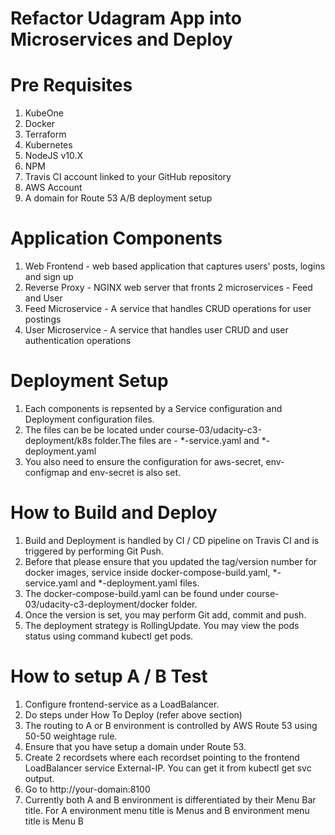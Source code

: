 # Refactor Udagram App into Microservices and Deploy

# Pre Requisites

1. KubeOne
2. Docker
3. Terraform
3. Kubernetes
3. NodeJS v10.X
4. NPM
5. Travis CI account linked to your GitHub repository
6. AWS Account
7. A domain for Route 53 A/B deployment setup

# Application Components

1. Web Frontend - web based application that captures users' posts, logins and sign up
2. Reverse Proxy - NGINX web server that fronts 2 microservices - Feed and User
2. Feed Microservice - A service that handles CRUD operations for user postings
3. User Microservice - A service that handles user CRUD and user authentication operations

# Deployment Setup

1. Each components is repsented by a Service configuration and Deployment configuration files. 
2. The files can be be located under course-03/udacity-c3-deployment/k8s folder.The files are - *-service.yaml and *-deployment.yaml
3. You also need to ensure the configuration for aws-secret, env-configmap and env-secret is also set.


# How to Build and Deploy
1. Build and Deployment is handled by CI / CD pipeline on Travis CI and is triggered by performing Git Push.
2. Before that please ensure that you updated the tag/version number for docker images, service inside docker-compose-build.yaml, *-service.yaml and *-deployment.yaml files.
3. The docker-compose-build.yaml can be found under course-03/udacity-c3-deployment/docker folder.
4. Once the version is set, you may perform Git add, commit and push.
5. The deployment strategy is RollingUpdate. You may view the pods status using command kubectl get pods.

# How to setup A / B Test
1. Configure frontend-service as a LoadBalancer.
2. Do steps under How To Deploy (refer above section)
3. The routing to A or B environment is controlled by AWS Route 53 using 50-50 weightage rule.
4. Ensure that you have setup a domain under Route 53.
5. Create 2 recordsets where each recordset pointing to the frontend LoadBalancer service External-IP. You can get it from kubectl get svc output.
3. Go to http://your-domain:8100
4. Currently both A and B environment is differentiated by their Menu Bar title. For A environment menu title is Menus and B environment menu title is Menu B
